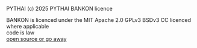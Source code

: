 PYTHAI (c) 2025 PYTHAI BANKON licence

BANKON is licenced under the MIT Apache 2.0 GPLv3 BSDv3 CC licenced where applicable<br />
code is law<br />
<a href="https://https://opensource.org/licenses">open source or go away</a><br />

